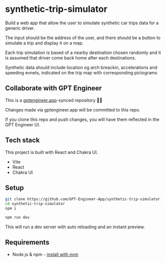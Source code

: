 # synthetic-trip-simulator

Build a web app that allow the user to simulate synthetic car trips data for a generic driver.

The input should be the address of the user, and there should be a button to simulate a trip and display it on a map.

Each trip simulation is based of a nearby destination chosen randomly and it is assumed that driver come back home after each destinations.

Synthetic data should include location og arch breackin, accelerations and speeding evnets, indicated on the trip map with corresponding pictograms

## Collaborate with GPT Engineer

This is a [gptengineer.app](https://gptengineer.app)-synced repository 🌟🤖

Changes made via gptengineer.app will be committed to this repo.

If you clone this repo and push changes, you will have them reflected in the GPT Engineer UI.

## Tech stack

This project is built with React and Chakra UI.

- Vite
- React
- Chakra UI

## Setup

```sh
git clone https://github.com/GPT-Engineer-App/synthetic-trip-simulator.git
cd synthetic-trip-simulator
npm i
```

```sh
npm run dev
```

This will run a dev server with auto reloading and an instant preview.

## Requirements

- Node.js & npm - [install with nvm](https://github.com/nvm-sh/nvm#installing-and-updating)

